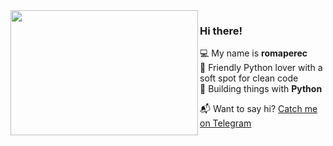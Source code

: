<img align="left" src="https://raw.githubusercontent.com/orhun/orhun/refs/heads/master/assets/ratatui-spin-dark.gif#gh-dark-mode-only" width="300" height="200">

### Hi there!

💻 My name is **romaperec**  
🖤 Friendly Python lover with a soft spot for clean code   
🔌 Building things with **Python**

📬 Want to say hi? [Catch me on Telegram](https://t.me/romaperec )   
